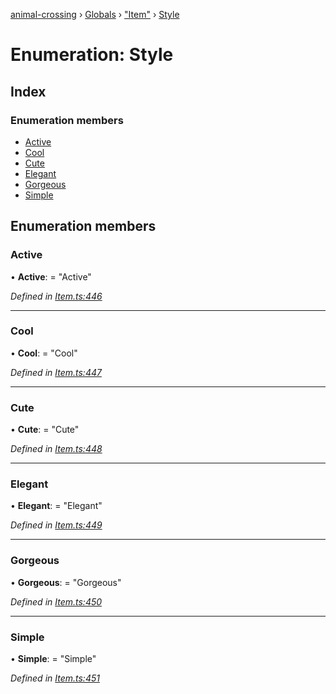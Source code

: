 [animal-crossing](../README.md) › [Globals](../globals.md) › ["Item"](../modules/_item_.md) › [Style](_item_.style.md)

# Enumeration: Style

## Index

### Enumeration members

* [Active](_item_.style.md#active)
* [Cool](_item_.style.md#cool)
* [Cute](_item_.style.md#cute)
* [Elegant](_item_.style.md#elegant)
* [Gorgeous](_item_.style.md#gorgeous)
* [Simple](_item_.style.md#simple)

## Enumeration members

###  Active

• **Active**: = "Active"

*Defined in [Item.ts:446](https://github.com/Norviah/animal-crossing/blob/d0e2651/module/types/Item.ts#L446)*

___

###  Cool

• **Cool**: = "Cool"

*Defined in [Item.ts:447](https://github.com/Norviah/animal-crossing/blob/d0e2651/module/types/Item.ts#L447)*

___

###  Cute

• **Cute**: = "Cute"

*Defined in [Item.ts:448](https://github.com/Norviah/animal-crossing/blob/d0e2651/module/types/Item.ts#L448)*

___

###  Elegant

• **Elegant**: = "Elegant"

*Defined in [Item.ts:449](https://github.com/Norviah/animal-crossing/blob/d0e2651/module/types/Item.ts#L449)*

___

###  Gorgeous

• **Gorgeous**: = "Gorgeous"

*Defined in [Item.ts:450](https://github.com/Norviah/animal-crossing/blob/d0e2651/module/types/Item.ts#L450)*

___

###  Simple

• **Simple**: = "Simple"

*Defined in [Item.ts:451](https://github.com/Norviah/animal-crossing/blob/d0e2651/module/types/Item.ts#L451)*
